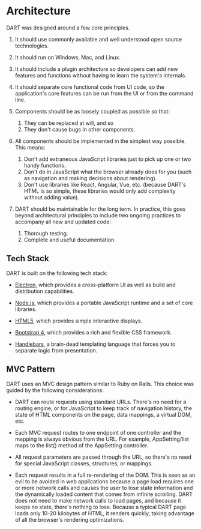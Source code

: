# Architecture

DART was designed around a few core principles.

1. It should use commonly available and well understood open source technologies.

1. It should run on Windows, Mac, and Linux.

1. It should include a plugin architecture so developers can add new features and functions without having to learn the system's internals.

1. It should separate core functional code from UI code, so the application's core features can be run from the UI or from the command line.

1. Components should be as loosely coupled as possible so that:

    1. They can be replaced at will, and so
    1. They don't cause bugs in other components.

1. All components should be implemented in the simplest way possible. This means:

    1. Don't add extraneous JavaScript libraries just to pick up one or two handy functions.
    1. Don't do in JavaScript what the browser already does for you (such as navigation and making decisions about rendering).
    1. Don't use libraries like React, Angular, Vue, etc. (because DART's HTML is so simple, these libraries would only add complexity without adding value).

1. DART should be maintainable for the long term. In practice, this goes beyond architectural principles to include two ongoing practices to accompany all new and updated code:

    1. Thorough testing.
    1. Complete and useful documentation.

## Tech Stack

DART is built on the following tech stack:

* [Electron](https://electronjs.org/), which provides a cross-platform UI as well as build and distribution capabilities.

* [Node.js](https://nodejs.org/), which provides a portable JavaScript runtime and a set of core libraries.

* [HTML5](https://developer.mozilla.org/en-US/docs/Web/Guide/HTML/HTML5), which provides simple interactive displays.

* [Bootstrap 4](https://getbootstrap.com/docs/4.0/getting-started/introduction/), which provides a rich and flexible CSS framework.

* [Handlebars](https://handlebarsjs.com/), a brain-dead templating language that forces you to separate logic from presentation.

## MVC Pattern

DART uses an MVC design pattern similar to Ruby on Rails. This choice was guided by the following considerations:

* DART can route requests using standard URLs. There's no need for a routing engine, or for JavaScript to keep track of navigation history, the state of HTML components on the page, data mappings, a virtual DOM, etc.

* Each MVC request routes to one endpoint of one controller and the mapping is always obvious from the URL. For example, AppSetting/list maps to the list() method of the AppSetting controller.

* All request parameters are passed through the URL, so there's no need for special JavaScript classes, structures, or mappings.

* Each request results in a full re-rendering of the DOM. This is seen as an evil to be avoided in web applications because a page load requires one or more network calls and causes the user to lose state information and the dynamically loaded content that comes from infinite scrolling. DART does not need to make network calls to load pages, and because it keeps no state, there's nothing to lose. Because a typical DART page loads only 10-20 kilobytes of HTML, it renders quickly, taking advantage of all the browser's rendering optimizations.
